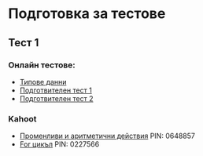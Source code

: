 # Подготовка за тестове

## Тест 1

### Онлайн тестове:
* [Типове данни](https://docs.google.com/forms/d/e/1FAIpQLSfIqqrsFhmklRvKAsvD87x0dLHi4UYj3wRR5j1YPkHtw89v6A/viewform)
* [Подготвителен тест 1](https://docs.google.com/forms/d/e/1FAIpQLSfL3MUOYYI6MTDmlksZeg6rDyui2Hx-I6_KCgC46vG6U-o2Kg/viewform)
* [Подготвителен тест 2](https://docs.google.com/forms/d/e/1FAIpQLSd3IYIsnHdozAhE-4VOat921vqnu-amE8m9gYprYvS3IxVk8Q/viewform)


### Kahoot
* [Променливи и аритметични действия](https://kahoot.it/challenge/0648857)  PIN: 0648857
* [For цикъл](https://kahoot.it/challenge/0227566)  PIN: 0227566
